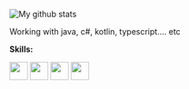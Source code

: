 ![My github stats](https://github-readme-stats.vercel.app/api?username=endink&show_icons=true&theme=tokyonight)

Working with java, c#, kotlin, typescript.... etc


**Skills:**  

<code><img height="32" width="32" src="https://unpkg.com/simple-icons@v3/icons/java.svg" /></code>
<code><img height="32" width="32" src="https://unpkg.com/simple-icons@v3/icons/csharp.svg" /></code>
<code><img height="32" width="32" src="https://unpkg.com/simple-icons@v3/icons/kotlin.svg" /></code>
<code><img height="32" width="32" src="https://unpkg.com/simple-icons@v3/icons/typescript.svg" /></code>
